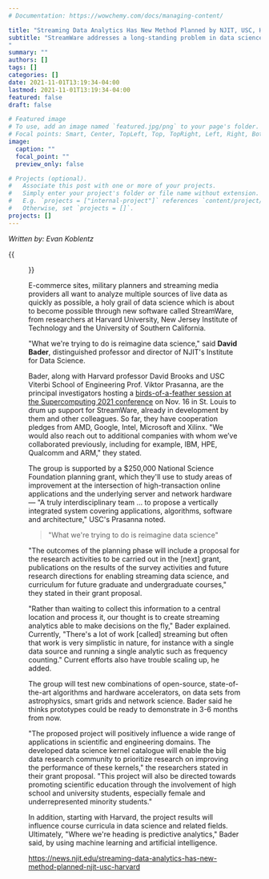 ```yaml
---
# Documentation: https://wowchemy.com/docs/managing-content/

title: "Streaming Data Analytics Has New Method Planned by NJIT, USC, Harvard"
subtitle: "StreamWare addresses a long-standing problem in data science
"
summary: ""
authors: []
tags: []
categories: []
date: 2021-11-01T13:19:34-04:00
lastmod: 2021-11-01T13:19:34-04:00
featured: false
draft: false

# Featured image
# To use, add an image named `featured.jpg/png` to your page's folder.
# Focal points: Smart, Center, TopLeft, Top, TopRight, Left, Right, BottomLeft, Bottom, BottomRight.
image:
  caption: ""
  focal_point: ""
  preview_only: false

# Projects (optional).
#   Associate this post with one or more of your projects.
#   Simply enter your project's folder or file name without extension.
#   E.g. `projects = ["internal-project"]` references `content/project/deep-learning/index.md`.
#   Otherwise, set `projects = []`.
projects: []
---
```


*Written by: Evan Koblentz*

{{<figure src="StreamWare-logo_0.png">}}

E-commerce sites, military planners and streaming media providers all want to analyze multiple sources of live data as quickly as possible, a holy grail of data science which is about to become possible through new software called StreamWare, from researchers at Harvard University, New Jersey Institute of Technology and the University of Southern California.

"What we're trying to do is reimagine data science," said **David Bader**, distinguished professor and director of NJIT's Institute for Data Science.

Bader, along with Harvard professor David Brooks and USC Viterbi School of Engineering Prof. Viktor Prasanna, are the principal investigators hosting a [birds-of-a-feather session at the Supercomputing 2021 conference](https://sc21.supercomputing.org/presentation/?id=bof153&sess=sess395) on Nov. 16 in St. Louis to drum up support for StreamWare, already in development by them and other colleagues. So far, they have cooperation pledges from AMD, Google, Intel, Microsoft and Xilinx. "We would also reach out to additional companies with whom we’ve collaborated previously, including for example, IBM, HPE, Qualcomm and ARM," they stated.

The group is supported by a $250,000 National Science Foundation planning grant, which they'll use to study areas of improvement at the intersection of high-transaction online applications and the underlying server and network hardware — "A truly interdisciplinary team … to propose a vertically integrated system covering applications, algorithms, software and architecture," USC's Prasanna noted.

> "What we're trying to do is reimagine data science"

"The outcomes of the planning phase will include a proposal for the research activities to be carried out in the [next] grant, publications on the results of the survey activities and future research directions for enabling streaming data science, and curriculum for future graduate and undergraduate courses," they stated in their grant proposal.

"Rather than waiting to collect this information to a central location and process it, our thought is to create streaming analytics able to make decisions on the fly," Bader explained. Currently, "There's a lot of work [called] streaming but often that work is very simplistic in nature, for instance with a single data source and running a single analytic such as frequency counting." Current efforts also have trouble scaling up, he added.

The group will test new combinations of open-source, state-of-the-art algorithms and hardware accelerators, on data sets from astrophysics, smart grids and network science. Bader said he thinks prototypes could be ready to demonstrate in 3-6 months from now.

"The proposed project will positively influence a wide range of applications in scientific and engineering domains. The developed data science kernel catalogue will enable the big data research community to prioritize research on improving the performance of these kernels," the researchers stated in their grant proposal. "This project will also be directed towards promoting scientific education through the involvement of high school and university students, especially female and underrepresented minority students."

In addition, starting with Harvard, the project results will influence course curricula in data science and related fields. Ultimately, "Where we're heading is predictive analytics," Bader said, by using machine learning and artificial intelligence.

https://news.njit.edu/streaming-data-analytics-has-new-method-planned-njit-usc-harvard

